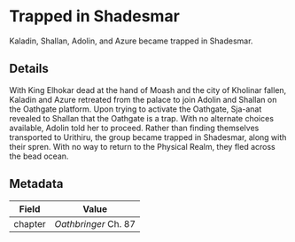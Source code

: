# Trapped in Shadesmar
Kaladin, Shallan, Adolin, and Azure became trapped in Shadesmar.

## Details
With King Elhokar dead at the hand of Moash and the city of Kholinar fallen, Kaladin and Azure retreated from the palace to join Adolin and Shallan on the Oathgate platform. Upon trying to activate the Oathgate, Sja-anat revealed to Shallan that the Oathgate is a trap. With no alternate choices available, Adolin told her to proceed. Rather than finding themselves transported to Urithiru, the group became trapped in Shadesmar, along with their spren. With no way to return to the Physical Realm, they fled across the bead ocean.

## Metadata
| Field | Value |
| ----- | ----- |
| chapter | *Oathbringer* Ch. 87 |
